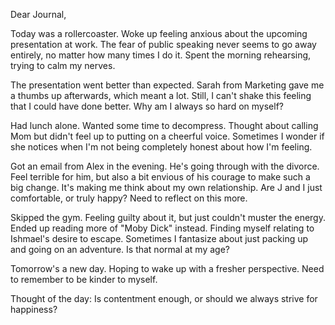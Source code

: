 
Dear Journal,

Today was a rollercoaster. Woke up feeling anxious about the upcoming presentation at work. The fear of public speaking never seems to go away entirely, no matter how many times I do it. Spent the morning rehearsing, trying to calm my nerves.

The presentation went better than expected. Sarah from Marketing gave me a thumbs up afterwards, which meant a lot. Still, I can't shake this feeling that I could have done better. Why am I always so hard on myself?

Had lunch alone. Wanted some time to decompress. Thought about calling Mom but didn't feel up to putting on a cheerful voice. Sometimes I wonder if she notices when I'm not being completely honest about how I'm feeling.

Got an email from Alex in the evening. He's going through with the divorce. Feel terrible for him, but also a bit envious of his courage to make such a big change. It's making me think about my own relationship. Are J and I just comfortable, or truly happy? Need to reflect on this more.

Skipped the gym. Feeling guilty about it, but just couldn't muster the energy. Ended up reading more of "Moby Dick" instead. Finding myself relating to Ishmael's desire to escape. Sometimes I fantasize about just packing up and going on an adventure. Is that normal at my age?

Tomorrow's a new day. Hoping to wake up with a fresher perspective. Need to remember to be kinder to myself.

Thought of the day: Is contentment enough, or should we always strive for happiness?
